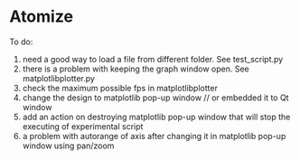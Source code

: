 # Atomize

To do:
1) need a good way to load a file from different folder. See test_script.py
2) there is a problem with keeping the graph window open. See matplotlibplotter.py
3) check the maximum possible fps in matplotlibplotter
4) change the design to matplotlib pop-up window // or embedded it to Qt window
5) add an action on destroying matplotlib pop-up window that will stop the executing of experimental script
6) a problem with autorange of axis after changing it in matplotlib pop-up window using pan/zoom





